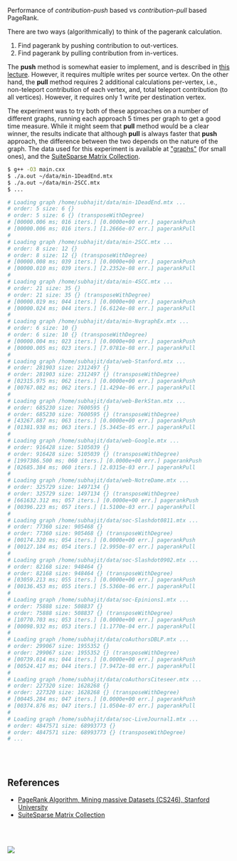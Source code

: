Performance of *contribution-push* based vs *contribution-pull* based PageRank.

There are two ways (algorithmically) to think of the pagerank calculation.
1. Find pagerank by pushing contribution to out-vertices.
2. Find pagerank by pulling contribution from in-vertices.

The **push** method is somewhat easier to implement, and is described in
[this lecture]. However, it requires multiple writes per source vertex.
On the other hand, the **pull** method requires 2 additional calculations
per-vertex, i.e., non-teleport contribution of each vertex, and, total
teleport contribution (to all vertices). However, it requires only 1 write
per destination vertex.

The experiment was to try both of these approaches on a number of different
graphs, running each approach 5 times per graph to get a good time measure.
While it might seem that **pull** method would be a clear winner, the results
indicate that although **pull** is always faster that **push** approach, the
difference between the two depends on the nature of the graph. The data used
for this experiment is available at ["graphs"] (for small ones), and the
[SuiteSparse Matrix Collection].

```bash
$ g++ -O3 main.cxx
$ ./a.out ~/data/min-1DeadEnd.mtx
$ ./a.out ~/data/min-2SCC.mtx
$ ...

# Loading graph /home/subhajit/data/min-1DeadEnd.mtx ...
# order: 5 size: 6 {}
# order: 5 size: 6 {} (transposeWithDegree)
# [00000.006 ms; 016 iters.] [0.0000e+00 err.] pagerankPush
# [00000.006 ms; 016 iters.] [1.2666e-07 err.] pagerankPull
#
# Loading graph /home/subhajit/data/min-2SCC.mtx ...
# order: 8 size: 12 {}
# order: 8 size: 12 {} (transposeWithDegree)
# [00000.008 ms; 039 iters.] [0.0000e+00 err.] pagerankPush
# [00000.010 ms; 039 iters.] [2.2352e-08 err.] pagerankPull
#
# Loading graph /home/subhajit/data/min-4SCC.mtx ...
# order: 21 size: 35 {}
# order: 21 size: 35 {} (transposeWithDegree)
# [00000.019 ms; 044 iters.] [0.0000e+00 err.] pagerankPush
# [00000.024 ms; 044 iters.] [6.6124e-08 err.] pagerankPull
#
# Loading graph /home/subhajit/data/min-NvgraphEx.mtx ...
# order: 6 size: 10 {}
# order: 6 size: 10 {} (transposeWithDegree)
# [00000.004 ms; 023 iters.] [0.0000e+00 err.] pagerankPush
# [00000.005 ms; 023 iters.] [7.0781e-08 err.] pagerankPull
#
# Loading graph /home/subhajit/data/web-Stanford.mtx ...
# order: 281903 size: 2312497 {}
# order: 281903 size: 2312497 {} (transposeWithDegree)
# [02315.975 ms; 062 iters.] [0.0000e+00 err.] pagerankPush
# [00767.082 ms; 062 iters.] [1.4294e-06 err.] pagerankPull
#
# Loading graph /home/subhajit/data/web-BerkStan.mtx ...
# order: 685230 size: 7600595 {}
# order: 685230 size: 7600595 {} (transposeWithDegree)
# [43267.887 ms; 063 iters.] [0.0000e+00 err.] pagerankPush
# [01381.938 ms; 063 iters.] [5.3445e-05 err.] pagerankPull
#
# Loading graph /home/subhajit/data/web-Google.mtx ...
# order: 916428 size: 5105039 {}
# order: 916428 size: 5105039 {} (transposeWithDegree)
# [1997386.500 ms; 060 iters.] [0.0000e+00 err.] pagerankPush
# [02685.384 ms; 060 iters.] [2.0315e-03 err.] pagerankPull
#
# Loading graph /home/subhajit/data/web-NotreDame.mtx ...
# order: 325729 size: 1497134 {}
# order: 325729 size: 1497134 {} (transposeWithDegree)
# [661632.312 ms; 057 iters.] [0.0000e+00 err.] pagerankPush
# [00396.223 ms; 057 iters.] [1.5100e-03 err.] pagerankPull
#
# Loading graph /home/subhajit/data/soc-Slashdot0811.mtx ...
# order: 77360 size: 905468 {}
# order: 77360 size: 905468 {} (transposeWithDegree)
# [00174.320 ms; 054 iters.] [0.0000e+00 err.] pagerankPush
# [00127.184 ms; 054 iters.] [2.9950e-07 err.] pagerankPull
#
# Loading graph /home/subhajit/data/soc-Slashdot0902.mtx ...
# order: 82168 size: 948464 {}
# order: 82168 size: 948464 {} (transposeWithDegree)
# [03059.213 ms; 055 iters.] [0.0000e+00 err.] pagerankPush
# [00136.453 ms; 055 iters.] [5.5360e-06 err.] pagerankPull
#
# Loading graph /home/subhajit/data/soc-Epinions1.mtx ...
# order: 75888 size: 508837 {}
# order: 75888 size: 508837 {} (transposeWithDegree)
# [10770.703 ms; 053 iters.] [0.0000e+00 err.] pagerankPush
# [00098.932 ms; 053 iters.] [1.1770e-04 err.] pagerankPull
#
# Loading graph /home/subhajit/data/coAuthorsDBLP.mtx ...
# order: 299067 size: 1955352 {}
# order: 299067 size: 1955352 {} (transposeWithDegree)
# [00739.014 ms; 044 iters.] [0.0000e+00 err.] pagerankPush
# [00524.417 ms; 044 iters.] [7.9472e-08 err.] pagerankPull
#
# Loading graph /home/subhajit/data/coAuthorsCiteseer.mtx ...
# order: 227320 size: 1628268 {}
# order: 227320 size: 1628268 {} (transposeWithDegree)
# [00445.284 ms; 047 iters.] [0.0000e+00 err.] pagerankPush
# [00374.876 ms; 047 iters.] [1.0504e-07 err.] pagerankPull
#
# Loading graph /home/subhajit/data/soc-LiveJournal1.mtx ...
# order: 4847571 size: 68993773 {}
# order: 4847571 size: 68993773 {} (transposeWithDegree)
# ...
```

<br>
<br>


## References

- [PageRank Algorithm, Mining massive Datasets (CS246), Stanford University][this lecture]
- [SuiteSparse Matrix Collection]

<br>
<br>

[![](https://i.imgur.com/89cRRdY.jpg)](https://www.youtube.com/watch?v=iMdq5_5eib0)

[this lecture]: http://snap.stanford.edu/class/cs246-videos-2019/lec9_190205-cs246-720.mp4
["graphs"]: https://github.com/puzzlef/graphs
[SuiteSparse Matrix Collection]: https://suitesparse-collection-website.herokuapp.com
